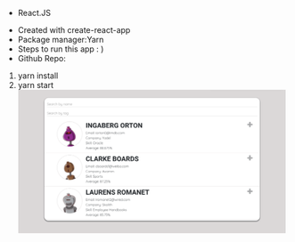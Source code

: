 - React.JS

* Created with create-react-app
* Package manager:Yarn
* Steps to run this app : )
* Github Repo:

1. yarn install
2. yarn start
   ![ScreenShot](./img/screenshot.png)
